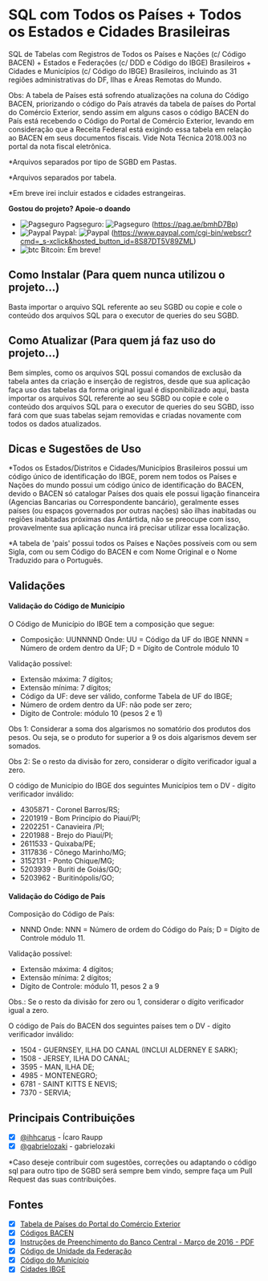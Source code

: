 # SQL com Todos os Países + Todos os Estados e Cidades Brasileiras
SQL de Tabelas com Registros de Todos os Países e Nações (c/ Código BACEN) + Estados e Federações (c/ DDD e Código do IBGE) Brasileiros + Cidades e Municípios (c/ Código do IBGE) Brasileiros, incluindo as 31 regiões administrativas do DF, Ilhas e Áreas Remotas do Mundo.

Obs: A tabela de Países está sofrendo atualizações na coluna do Código BACEN, priorizando o código do País através da tabela de países do Portal do Comércio Exterior, sendo assim em alguns casos o código BACEN do País está recebendo o Código do Portal de Comércio Exterior, levando em consideração que a Receita Federal está exigindo essa tabela em relação ao BACEN em seus documentos fiscais. Vide Nota Técnica 2018.003 no portal da nota fiscal eletrônica.

*Arquivos separados por tipo de SGBD em Pastas.

*Arquivos separados por tabela.

*Em breve irei incluir estados e cidades estrangeiras.

**Gostou do projeto? Apoie-o doando**
- ![Pagseguro](https://stc.pagseguro.uol.com.br/pagseguro/i/favicon.ico) Pagseguro: ![Pagseguro](https://stc.pagseguro.uol.com.br/public/img/botoes/doacoes/160x20-doar-laranja.gif) (https://pag.ae/bmhD7Bp)
- ![Paypal](https://raw.githubusercontent.com/reek/anti-adblock-killer/gh-pages/images/paypal.png) Paypal: ![Paypal](https://www.paypalobjects.com/pt_BR/i/btn/btn_donate_SM.gif) (https://www.paypal.com/cgi-bin/webscr?cmd=_s-xclick&hosted_button_id=8S87DT5V89ZML)
- ![btc](https://camo.githubusercontent.com/4bc31b03fc4026aa2f14e09c25c09b81e06d5e71/687474703a2f2f7777772e6d6f6e747265616c626974636f696e2e636f6d2f696d672f66617669636f6e2e69636f) Bitcoin: Em breve!

## Como Instalar (Para quem nunca utilizou o projeto...)

Basta importar o arquivo SQL referente ao seu SGBD ou copie e cole o conteúdo dos arquivos SQL para o executor de queries do seu SGBD.

## Como Atualizar (Para quem já faz uso do projeto...)

Bem simples, como os arquivos SQL possui comandos de exclusão da tabela antes da criação e inserção de registros, desde que sua aplicação faça uso das tabelas da forma original igual é disponibilizado aqui, basta importar os arquivos SQL referente ao seu SGBD ou copie e cole o conteúdo dos arquivos SQL para o executor de queries do seu SGBD, isso fará com que suas tabelas sejam removidas e criadas novamente com todos os dados atualizados.

## Dicas e Sugestões de Uso

*Todos os Estados/Distritos e Cidades/Municípios Brasileiros possui um código único de identificação do IBGE, porem nem todos os Países e Nações do mundo possui um código único de identificação do BACEN, devido o BACEN só catalogar Países dos quais ele possui ligação financeira (Agencias Bancarias ou Correspondente bancário), geralmente esses países (ou espaços governados por outras nações) são ilhas inabitadas ou regiões inabitadas próximas das Antártida, não se preocupe com isso, provavelmente sua aplicação nunca irá precisar utilizar essa localização. 

*A tabela de 'pais' possui todos os Países e Nações possíveis com ou sem Sigla, com ou sem Código do BACEN e com Nome Original e o Nome Traduzido para o Português.

## Validações

#### Validação do Código de Município

O Código de Município do IBGE tem a composição que segue:
- Composição: UUNNNND
Onde:
UU = Código da UF do IBGE
NNNN = Número de ordem dentro da UF;
D = Dígito de Controle módulo 10

Validação possível:
- Extensão máxima: 7 dígitos;
- Extensão mínima: 7 dígitos;
- Código da UF: deve ser válido, conforme Tabela de UF do IBGE;
- Número de ordem dentro da UF: não pode ser zero;
- Dígito de Controle: módulo 10 (pesos 2 e 1)

Obs 1: Considerar a soma dos algarismos no somatório dos produtos dos pesos. Ou seja, se o produto for superior a 9 os dois algarismos devem ser somados.

Obs 2: Se o resto da divisão for zero, considerar o dígito verificador igual a zero.

O código de Município do IBGE dos seguintes Municípios tem o DV - dígito verificador inválido:
- 4305871 - Coronel Barros/RS;
- 2201919 - Bom Princípio do Piauí/PI;
- 2202251 - Canavieira /PI;
- 2201988 - Brejo do Piauí/PI;
- 2611533 - Quixaba/PE;
- 3117836 - Cônego Marinho/MG;
- 3152131 - Ponto Chique/MG;
- 5203939 - Buriti de Goiás/GO;
- 5203962 - Buritinópolis/GO;

#### Validação do Código de País

Composição do Código de País:
- NNND
Onde:
NNN = Número de ordem do Código do País;
D = Dígito de Controle módulo 11.

Validação possível:
- Extensão máxima: 4 dígitos;
- Extensão mínima: 2 dígitos;
- Dígito de Controle: módulo 11, pesos 2 a 9

Obs.: Se o resto da divisão for zero ou 1, considerar o dígito verificador igual a zero.

O código de País do BACEN dos seguintes países tem o DV - dígito verificador inválido:
- 1504 - GUERNSEY, ILHA DO CANAL (INCLUI ALDERNEY E SARK);
- 1508 - JERSEY, ILHA DO CANAL;
- 3595 - MAN, ILHA DE;
- 4985 - MONTENEGRO;
- 6781 - SAINT KITTS E NEVIS;
- 7370 - SERVIA;

## Principais Contribuições

- [x] [@ihhcarus](https://github.com/ihhcarus) - Ícaro Raupp
- [x] [@gabrielozaki](https://github.com/gabrielozaki) - gabrielozaki

*Caso deseje contribuir com sugestões, correções ou adaptando o código sql para outro tipo de SGBD será sempre bem vindo, sempre faça um Pull Request das suas contribuições.

## Fontes 

- [x] [Tabela de Países do Portal do Comércio Exterior](http://www.nfe.fazenda.gov.br/portal/listaConteudo.aspx?tipoConteudo=Iy/5Qol1YbE=)
- [x] [Códigos BACEN](http://www.bcb.gov.br/rex/Censo2000/port/manual/pais.asp?idpai=censo2000inf)
- [x] [Instruções de Preenchimento do Banco Central - Março de 2016 - PDF](http://www.bcb.gov.br/fis/pstaw10/DLO_2061_e_2071_instrucoesComplementares_ACP_v201603.pdf)
- [x] [Código de Unidade da Federação](http://www.ibge.gov.br/home/geociencias/areaterritorial/principal.shtm)
- [x] [Código do Município](http://www.ibge.gov.br/home/geociencias/areaterritorial/area.shtm)
- [x] [Cidades IBGE](http://www.cidades.ibge.gov.br/v3/cidades/home-cidades)
